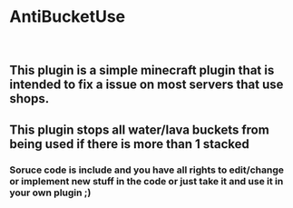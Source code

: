<h1>AntiBucketUse</h1>
<br>
<h2>This plugin is a simple minecraft plugin that is intended to fix a issue on most servers that use shops.</h2>
<h2>This plugin stops all water/lava buckets from being used if there is more than 1 stacked</h2>

<h3>Soruce code is include and you have all rights to edit/change or implement new stuff in the code or just take it and use it in your own plugin ;)</h3>
